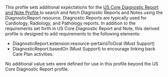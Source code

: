 This profile sets additional expectations for the [US Core Diagnostic Report and Note Profile ](http://hl7.org/fhir/us/core/StructureDefinition/us-core-diagnosticreport-note) to search and fetch Diagnostic Reports and Notes using the DiagnosticReport resource.
Diagnostic Reports are typically used for Cardiology, Radiology, and Pathology reports.
In addition to the requirements set forth in US Core Diagnostic Report and Note, this derived profile is designed to add requirements to the following elements:
* DiagnosticReport.extension:resource-pertainsToGoal (Must Support)
* DiagnosticReport.basedOn (Must Support) to encourage linking back Care Plan activities.



No additional value sets were defined for use in this profile beyond the US Core Diagnostic Report profile.